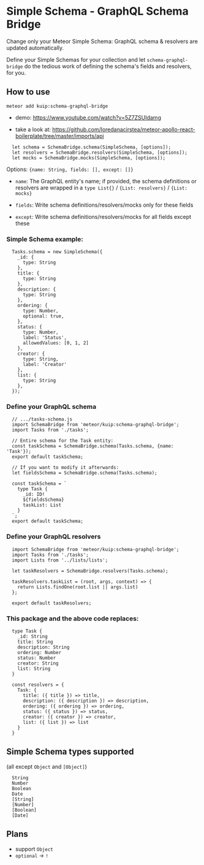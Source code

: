# Simple Schema - GraphQL Schema Bridge

Change only your Meteor Simple Schema: GraphQL schema & resolvers are updated automatically.

Define your Simple Schemas for your collection and let `schema-graphql-bridge` do the tedious work of defining the schema's fields and resolvers, for you.

## How to use

`meteor add kuip:schema-graphql-bridge`

- demo: https://www.youtube.com/watch?v=5Z7ZSUIdamg

- take a look at: https://github.com/loredanacirstea/meteor-apollo-react-boilerplate/tree/master/imports/api

```
  let schema = SchemaBridge.schema(SimpleSchema, [options]);
  let resolvers = SchemaBridge.resolvers(SimpleSchema, [options]);
  let mocks = SchemaBridge.mocks(SimpleSchema, [options]);

```

Options: `{name: String, fields: [], except: []}`

- `name`: The GraphQL entity's name; if provided, the schema definitions or resolvers are wrapped in a `type List{}` / `{List: resolvers}` / `{List: mocks}`

- `fields`: Write schema definitions/resolvers/mocks only for these fields

- `except`: Write schema definitions/resolvers/mocks for all fields except these


### Simple Schema example:

```
  Tasks.schema = new SimpleSchema({
    _id: {
      type: String
    },
    title: { 
      type: String 
    },
    description: { 
      type: String 
    },
    ordering: {
      type: Number,
      optional: true,
    },
    status: {
      type: Number,
      label: 'Status',
      allowedValues: [0, 1, 2]
    },
    creator: {
      type: String,
      label: 'Creator'
    },
    list: {
      type: String
    },
  });

```

### Define your GraphQL schema

```
  // .../tasks-schema.js
  import SchemaBridge from 'meteor/kuip:schema-graphql-bridge';
  import Tasks from './tasks';

  // Entire schema for the Task entity:
  const taskSchema = SchemaBridge.schema(Tasks.schema, {name: 'Task'});
  export default taskSchema;

  // If you want to modify it afterwards:
  let fieldsSchema = SchemaBridge.schema(Tasks.schema);

  const taskSchema = `
    type Task {
      _id: ID!
      ${fieldsSchema}
      taskList: List
    }
  `;
  export default taskSchema;

```

### Define your GraphQL resolvers

```
  import SchemaBridge from 'meteor/kuip:schema-graphql-bridge';
  import Tasks from './tasks';
  import Lists from '../lists/lists';

  let taskResolvers = SchemaBridge.resolvers(Tasks.schema);

  taskResolvers.taskList = (root, args, context) => {
    return Lists.findOne(root.list || args.list)
  };

  export default taskResolvers;
```

### This package and the above code replaces:

```
  type Task {
    _id: String
    title: String 
    description: String 
    ordering: Number
    status: Number
    creator: String
    list: String
  }

```

```
  const resolvers = {
    Task: {
      title: ({ title }) => title,
      description: ({ description }) => description,
      ordering: ({ ordering }) => ordering,
      status: ({ status }) => status,
      creator: ({ creator }) => creator,
      list: ({ list }) => list
    }
  }
```

## Simple Schema types supported

(all except `Object` and `[Object]`)

```
  String
  Number
  Boolean
  Date
  [String]
  [Number]
  [Boolean]
  [Date]

```

## Plans

- support `Object`
- `optional` -> `!`
